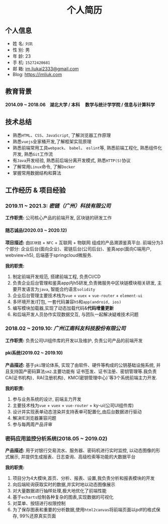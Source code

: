  <center><h1>个人简历</h1></center>

## **个人信息**

- 姓 名: `刘凯`
- 性 别: 男 
- 年 龄: 23
- 手 机: `15272420681`
- 邮 箱: <a href="mailto:im.liukai2333@gmail.com">im.liukai2333@gmail.com</a>
- Blog: <a href="https://imliuk.com" target="_blank">https://imliuk.com</a>

## 教育背景

**2014.09 ~ 2018.06&nbsp;&nbsp;&nbsp;&nbsp;湖北大学 / 本科&nbsp;&nbsp;&nbsp;&nbsp; 数学与统计学学院 / 信息与计算科学**

## **技术总结**

  - 熟悉`HTML`、`CSS`、`JavaScript`,  了解浏览器工作原理
  - 熟悉`vuejs`全家桶开发,了解框架实现原理
  - 熟悉前端常用工具`webpack`、 `babel`、 `eslint`等,  熟悉前端工程化, 熟悉组件化开发, 熟悉`Git`工作流
  - 有`Java`开发经验, 熟悉前后端分离开发模式, 熟悉`HTTP(S)`协议
  - 了解常用`Linux`命令, 了解`Docker`
  - 掌握常用数据结构和算法

## **工作经历  &  项目经验** 

### 2019.11 ~ 2021.3: *密链（广州）科技有限公司*

**工作职责:**  公司核心产品的前端开发, 区块链的研发工作

#### 随芯诚品(2020.03 ~ 2020.12)

**项目描述:**  由`区块链` + `NFC` + 互联网 + 物联网  组成的产品溯源鉴真平台. 前端分为3个部分: 企业后台(面向企业)、密链后台(公司后台)、鉴真app(面向C端用户, webview+h5), 后端基于springcloud微服务.

**我的职责:**  

1. 制定前端开发规范, 搭建前端工程, 负责CI/CD
2. 负责企业后台管理和鉴真app内h5研发,负责微服务中区块链模块相关研发, 主要开发语言为`java`, 智能合约语言`solidity`
3. 企业后台管理主要技术栈为`vue` + `vuex` + `vue-router` + `element-ui`
4. 多环境开发/打包, 一套代码兼容`h5`和`app(android, ios)`
5. 编写模块加载器,实现了动态加载代码&**代码增量更新**
6. 和后端开发人员协作实现数据交互, 与团队一起解决疑难技术问题

### 2018.02 ~ 2019.10: *广州江南科友科技股份有限公司*

**工作职责:**  负责公司UI组件库的开发以及维护, 负责公司产品的前端开发

#### pki系统(2019.02 ~ 2019.10)

**产品描述:**   基于`pki`理论体系, 实现了由软件、硬件等构成的公钥基础设施系统, 并且支持国产密码算法`sm2`.主要功能有 证书签发、证书注册、密钥管理等.我负责CA(证书机构)`, `RA(注册机构)`, `KMC(密钥管理中心)`等3个系统前端主力开发.

**我的职责:**  

1. 参与业务系统的设计, 前端主力开发
2. 主要技术栈为`vue` + `vuex` + `vue-router` + ky-ui(公司UI组件库)
3. 设计并实现表单动态渲染并支持表单可配置化,由后台数据进行驱动
4. 解决IE浏览器兼容问题
5. 参与每两周产品评审

### 密码应用监控分析系统(2018.05 ~ 2019.02)

**产品描述:**  用于对银行交易流水、服务器、密码机进行实时监控, 以动态图像的形式展示, 并提供生成报表、日志查询、高级检索等功能的大数据平台

**我的职责:**  

1. 项目分为4大模块,首页、分析、报表、设置,我负责分析和报表模块的开发
2. 向后端轮询获取实时的数据,并实时地以动态图像展示
3. 对大量数据进行抽样处理,极大地优化了前端性能
4. 基于`echarts`绘制各种复杂的图表,实现数据的可视化
5. 对菜单、按钮进行权限控制
6. 为了保存图表和重要的分析数据,使用`html2canvas`将前端页面以pdf的格式保存, 99%还原真实页面


